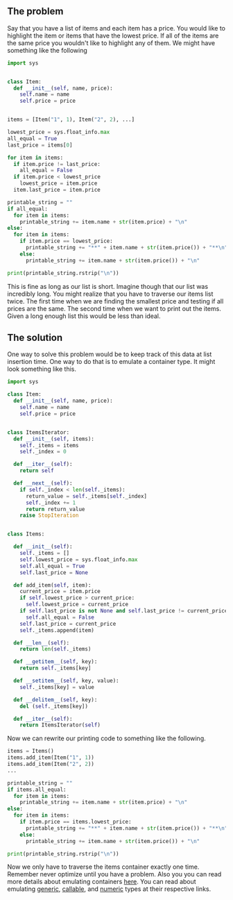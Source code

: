 ## The problem
Say that you have a list of items and each item has a price.
You would like to highlight the item or items that have the lowest price.
If all of the items are the same price you wouldn't like to highlight any of them.
We might have something like the following

```python
import sys


class Item:
  def __init__(self, name, price):
    self.name = name
    self.price = price


items = [Item("1", 1), Item("2", 2), ...]

lowest_price = sys.float_info.max
all_equal = True
last_price = items[0]

for item in items:
  if item.price != last_price:
    all_equal = False
  if item.price < lowest_price
    lowest_price = item.price
  item.last_price = item.price

printable_string = ""
if all_equal:
  for item in items:
    printable_string += item.name + str(item.price) + "\n"
else:
  for item in items:
    if item.price == lowest_price:
      printable_string += "**" + item.name + str(item.price()) + "**\n"
    else:
      printable_string += item.name + str(item.price()) + "\n"

print(printable_string.rstrip("\n"))
```

This is fine as long as our list is short.
Imagine though that our list was incredibly long.
You might realize that you have to traverse our items list twice.
The first time when we are finding the smallest price and testing if all prices are the same.
The second time when we want to print out the items.
Given a long enough list this would be less than ideal.

## The solution
One way to solve this problem would be to keep track of this data at list insertion time.
One way to do that is to emulate a container type.
It might look something like this.

```python
import sys

class Item:
  def __init__(self, name, price):
    self.name = name
    self.price = price


class ItemsIterator:
  def __init__(self, items):
    self._items = items
    self._index = 0

  def __iter__(self):
    return self

  def __next__(self):
    if self._index < len(self._items):
      return_value = self._items[self._index]
      self._index += 1
      return return_value
    raise StopIteration


class Items:

  def __init__(self):
    self._items = []
    self.lowest_price = sys.float_info.max
    self.all_equal = True
    self.last_price = None

  def add_item(self, item):
    current_price = item.price
    if self.lowest_price > current_price:
      self.lowest_price = current_price
    if self.last_price is not None and self.last_price != current_price:
      self.all_equal = False
    self.last_price = current_price
    self._items.append(item)

  def __len__(self):
    return len(self._items)

  def __getitem__(self, key):
    return self._items[key]

  def __setitem__(self, key, value):
    self._items[key] = value

  def __delitem__(self, key):
    del (self._items[key])

  def __iter__(self):
    return ItemsIterator(self)
```

Now we can rewrite our printing code to something like the following.

```python
items = Items()
items.add_item(Item("1", 1))
items.add_item(Item("2", 2))
...

printable_string = ""
if items.all_equal:
  for item in items:
    printable_string += item.name + str(item.price) + "\n"
else:
  for item in items:
    if item.price == items.lowest_price:
      printable_string += "**" + item.name + str(item.price()) + "**\n"
    else:
      printable_string += item.name + str(item.price()) + "\n"

print(printable_string.rstrip("\n"))
```

Now we only have to traverse the items container exactly one time.
Remember never optimize until you have a problem.
Also you you can read more details about emulating containers [here](https://docs.python.org/3/reference/datamodel.html#emulating-container-types).
You can read about emulating [generic](https://docs.python.org/3/reference/datamodel.html#emulating-generic-types), [callable](https://docs.python.org/3/reference/datamodel.html#emulating-callable-objects), and [numeric](https://docs.python.org/3/reference/datamodel.html#emulating-numeric-types) types at their respective links.
